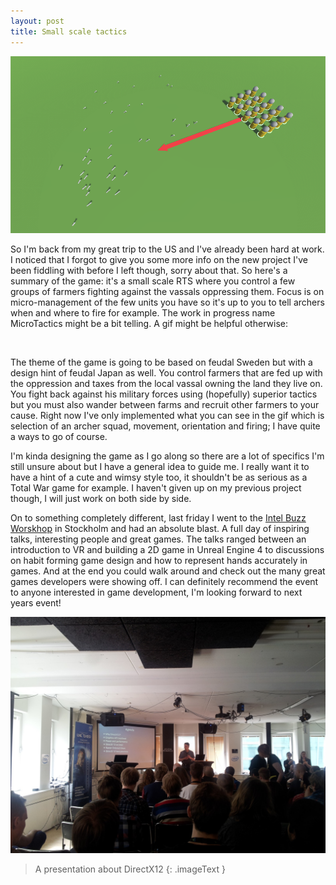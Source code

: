 ```yaml
---
layout: post
title: Small scale tactics
---
```


[![image](/images/microtactics_archer_squad.png)](/images/microtactics_archer_squad.png)

So I'm back from my great trip to the US and I've already been hard at work. I noticed that I forgot to give you some more info on the new project I've been fiddling with before I left though, sorry about that. So here's a summary of the game: it's a small scale RTS where you control a few groups of farmers fighting against the vassals oppressing them. Focus is on micro-management of the few units you have so it's up to you to tell archers when and where to fire for example. The work in progress name MicroTactics might be a bit telling. A gif might be helpful otherwise:

<p class="gfycontainer"><img class="gfyitem" data-id="SkeletalImmenseHornshark" /></p>

The theme of the game is going to be based on feudal Sweden but with a design hint of feudal Japan as well. You control farmers that are fed up with the oppression and taxes from the local vassal owning the land they live on. You fight back against his military forces using (hopefully) superior tactics but you must also wander between farms and recruit other farmers to your cause. Right now I've only implemented what you can see in the gif which is selection of an archer squad, movement, orientation and firing; I have quite a ways to go of course.

I'm kinda designing the game as I go along so there are a lot of specifics I'm still unsure about but I have a general idea to guide me. I really want it to have a hint of a cute and wimsy style too, it shouldn't be as serious as a Total War game for example. I haven't given up on my previous project though, I will just work on both side by side.

On to something completely different, last friday I went to the [Intel Buzz Worskhop](http://intelbuzz.bemyapp.com/stockholm/) in Stockholm and had an absolute blast. A full day of inspiring talks, interesting people and great games. The talks ranged between an introduction to VR and building a 2D game in Unreal Engine 4 to discussions on habit forming game design and how to represent hands accurately in games. And at the end you could walk around and check out the many great games developers were showing off. I can definitely recommend the event to anyone interested in game development, I'm looking forward to next years event!

[![image](/images/intel_buzz_workshop_2015.jpg)](/images/intel_buzz_workshop_2015.jpg)

> A presentation about DirectX12
{: .imageText }
